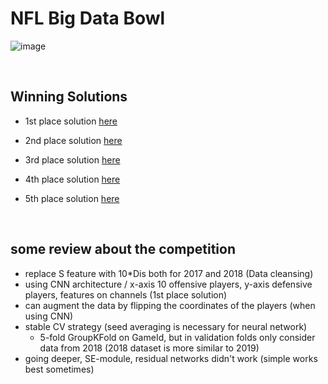 # NFL Big Data Bowl

![image](https://user-images.githubusercontent.com/40786348/70203528-87bf9380-1760-11ea-8f0d-224044c271bd.png)

<br>

## Winning Solutions

- 1st place solution [here](https://www.kaggle.com/c/nfl-big-data-bowl-2020/discussion/119400#latest-688670)

- 2nd place solution [here](https://www.kaggle.com/c/nfl-big-data-bowl-2020/discussion/119484#latest-684433)

- 3rd place solution [here](https://www.kaggle.com/c/nfl-big-data-bowl-2020/discussion/119314#latest-685891)

- 4th place solution [here](https://www.kaggle.com/c/nfl-big-data-bowl-2020/discussion/119885#latest-686046)

- 5th place solution [here](https://www.kaggle.com/c/nfl-big-data-bowl-2020/discussion/119357#latest-684386)

<br>

## some review about the competition 

- replace S feature with 10*Dis both for 2017 and 2018 (Data cleansing)
- using CNN architecture / x-axis 10 offensive players, y-axis defensive players, features on channels (1st place solution)
- can augment the data by flipping the coordinates of the players (when using CNN)
- stable CV strategy (seed averaging is necessary for neural network)
  - 5-fold GroupKFold on GameId, but in validation folds only consider data from 2018 (2018 dataset is more similar to 2019)
- going deeper, SE-module, residual networks didn't work (simple works best sometimes)